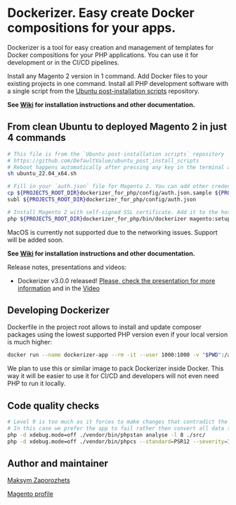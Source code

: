 # Dockerizer. Easy create Docker compositions for your apps. #

Dockerizer is a tool for easy creation and management of templates for Docker compositions for your PHP applications.
You can use it for development or in the CI/CD pipelines.

Install any Magento 2 version in 1 command. Add Docker files to your existing projects in one command.
Install all PHP development software with a single script from the [Ubuntu post-installation scripts](https://github.com/DefaultValue/ubuntu_post_install_scripts) repository.

**See [Wiki](https://github.com/DefaultValue/dockerizer_for_php/wiki) for installation instructions and other documentation.**

## From clean Ubuntu to deployed Magento 2 in just 4 commands ##

```bash
# This file is from the `Ubuntu post-installation scripts` repository
# https://github.com/DefaultValue/ubuntu_post_install_scripts
# Reboot happens automatically after pressing any key in the terminal after executing a script. This MUST be done before moving forward!
sh ubuntu_22.04_x64.sh

# Fill in your `auth.json` file for Magento 2. You can add other credentials there to use this tool for any other PHP apps
cp ${PROJECTS_ROOT_DIR}dockerizer_for_php/config/auth.json.sample ${PROJECTS_ROOT_DIR}dockerizer_for_php/config/auth.json
subl ${PROJECTS_ROOT_DIR}dockerizer_for_php/config/auth.json

# Install Magento 2 with self-signed SSL certificate. Add it to the hosts file. Just launch in browser when completed!
php ${PROJECTS_ROOT_DIR}dockerizer_for_php/bin/dockerizer magento:setup 2.4.6
```

MacOS is currently not supported due to the networking issues. Support will be added soon.

**See [Wiki](https://github.com/DefaultValue/dockerizer_for_php/wiki) for installation instructions and other documentation.**

Release notes, presentations and videos:

- Dockerizer v3.0.0 released! [Please, check the presentation for more information](https://docs.google.com/presentation/d/1jLC1yaabB9bFh_4nnQZYGwHmVe8Vit6OgAsBjIjEKog/edit?usp=sharing) and in the [Video](https://www.youtube.com/watch?v=88fCLnOnLvA)

## Developing Dockerizer ##

Dockerfile in the project root allows to install and update composer packages using the lowest supported PHP version
even if your local version is much higher:

```bash
docker run --name dockerizer-app --rm -it --user 1000:1000 -v "$PWD":/app -w /app $(docker build -q .) composer install
```

We plan to use this or similar image to pack Dockerizer inside Docker. This way it will be easier to use it for CI/CD
and developers will not even need PHP to run it locally.

## Code quality checks ##

```bash
# Level 9 is too much as it forces to make changes that contradict the "Let it fail" principle.
# In this case we prefer the app to fail rather then convert all data types and still work.
php -d xdebug.mode=off ./vendor/bin/phpstan analyse -l 8 ./src/
php -d xdebug.mode=off ./vendor/bin/phpcs --standard=PSR12 --severity=1 --colors ./src/
```

## Author and maintainer ##

[Maksym Zaporozhets](mailto:maksimz@default-value.com)

[Magento profile](https://u.magento.com/certification/directory/dev/180177/)